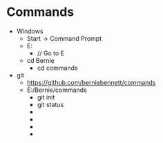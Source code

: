 
# Commands

* Windows
  * Start -> Command Prompt
  * E:
    * // Go to E
  * cd Bernie
    * cd commands
* git
  * https://github.com/berniebennett/commands
  * E:/Bernie/commands
    * git init
	* git status 
	* 
	* 
	* 
	* 
  